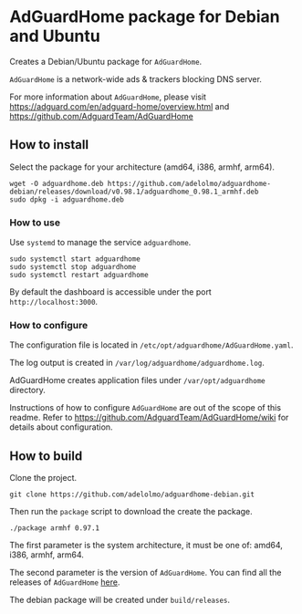 # AdGuardHome package for Debian and Ubuntu
Creates a Debian/Ubuntu package for `AdGuardHome`. 

`AdGuardHome` is a network-wide ads & trackers blocking DNS server.

For more information about `AdGuardHome`, please visit https://adguard.com/en/adguard-home/overview.html and https://github.com/AdguardTeam/AdGuardHome

## How to install
Select the package for your architecture (amd64, i386, armhf, arm64). 
```
wget -O adguardhome.deb https://github.com/adelolmo/adguardhome-debian/releases/download/v0.98.1/adguardhome_0.98.1_armhf.deb
sudo dpkg -i adguardhome.deb
```

### How to use

Use `systemd` to manage the service `adguardhome`.

```
sudo systemctl start adguardhome
sudo systemctl stop adguardhome
sudo systemctl restart adguardhome
```

By default the dashboard is accessible under the port `http://localhost:3000`.

### How to configure

The configuration file is located in `/etc/opt/adguardhome/AdGuardHome.yaml`.

The log output is created in `/var/log/adguardhome/adguardhome.log`.

AdGuardHome creates application files under `/var/opt/adguardhome` directory.

Instructions of how to configure `AdGuardHome` are out of the scope of this readme.
Refer to https://github.com/AdguardTeam/AdGuardHome/wiki for details about configuration.

## How to build

Clone the project.

```
git clone https://github.com/adelolmo/adguardhome-debian.git
```

Then run the `package` script to download the create the package.

```
./package armhf 0.97.1
```
The first parameter is the system architecture, it must be one of: amd64, i386, armhf, arm64. 

The second parameter is the version of `AdGuardHome`. You can find all the releases of `AdGuardHome` [here](https://github.com/AdguardTeam/AdGuardHome/releases). 

The debian package will be created under `build/releases`.
